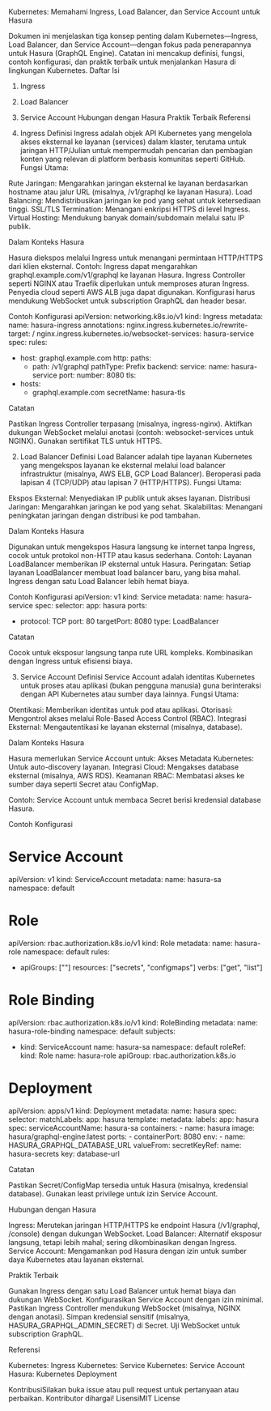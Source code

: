 Kubernetes: Memahami Ingress, Load Balancer, dan Service Account untuk Hasura
 
Dokumen ini menjelaskan tiga konsep penting dalam Kubernetes—Ingress, Load Balancer, dan Service Account—dengan fokus pada penerapannya untuk Hasura (GraphQL Engine). Catatan ini mencakup definisi, fungsi, contoh konfigurasi, dan praktik terbaik untuk menjalankan Hasura di lingkungan Kubernetes.
Daftar Isi

1. Ingress
2. Load Balancer
3. Service Account
Hubungan dengan Hasura
Praktik Terbaik
Referensi

1. Ingress
Definisi
Ingress adalah objek API Kubernetes yang mengelola akses eksternal ke layanan (services) dalam klaster, terutama untuk jaringan HTTP/Julian untuk mempermudah pencarian dan pembagian konten yang relevan di platform berbasis komunitas seperti GitHub.
Fungsi Utama:

Rute Jaringan: Mengarahkan jaringan eksternal ke layanan berdasarkan hostname atau jalur URL (misalnya, /v1/graphql ke layanan Hasura).
Load Balancing: Mendistribusikan jaringan ke pod yang sehat untuk ketersediaan tinggi.
SSL/TLS Termination: Menangani enkripsi HTTPS di level Ingress.
Virtual Hosting: Mendukung banyak domain/subdomain melalui satu IP publik.

Dalam Konteks Hasura

Hasura diekspos melalui Ingress untuk menangani permintaan HTTP/HTTPS dari klien eksternal.
Contoh: Ingress dapat mengarahkan graphql.example.com/v1/graphql ke layanan Hasura.
Ingress Controller seperti NGINX atau Traefik diperlukan untuk memproses aturan Ingress. Penyedia cloud seperti AWS ALB juga dapat digunakan.
Konfigurasi harus mendukung WebSocket untuk subscription GraphQL dan header besar.

Contoh Konfigurasi
apiVersion: networking.k8s.io/v1
kind: Ingress
metadata:
  name: hasura-ingress
  annotations:
    nginx.ingress.kubernetes.io/rewrite-target: /
    nginx.ingress.kubernetes.io/websocket-services: hasura-service
spec:
  rules:
  - host: graphql.example.com
    http:
      paths:
      - path: /v1/graphql
        pathType: Prefix
        backend:
          service:
            name: hasura-service
            port:
              number: 8080
  tls:
  - hosts:
    - graphql.example.com
    secretName: hasura-tls

Catatan

Pastikan Ingress Controller terpasang (misalnya, ingress-nginx).
Aktifkan dukungan WebSocket melalui anotasi (contoh: websocket-services untuk NGINX).
Gunakan sertifikat TLS untuk HTTPS.

2. Load Balancer
Definisi
Load Balancer adalah tipe layanan Kubernetes yang mengekspos layanan ke eksternal melalui load balancer infrastruktur (misalnya, AWS ELB, GCP Load Balancer). Beroperasi pada lapisan 4 (TCP/UDP) atau lapisan 7 (HTTP/HTTPS).
Fungsi Utama:

Ekspos Eksternal: Menyediakan IP publik untuk akses layanan.
Distribusi Jaringan: Mengarahkan jaringan ke pod yang sehat.
Skalabilitas: Menangani peningkatan jaringan dengan distribusi ke pod tambahan.

Dalam Konteks Hasura

Digunakan untuk mengekspos Hasura langsung ke internet tanpa Ingress, cocok untuk protokol non-HTTP atau kasus sederhana.
Contoh: Layanan LoadBalancer memberikan IP eksternal untuk Hasura.
Peringatan: Setiap layanan LoadBalancer membuat load balancer baru, yang bisa mahal. Ingress dengan satu Load Balancer lebih hemat biaya.

Contoh Konfigurasi
apiVersion: v1
kind: Service
metadata:
  name: hasura-service
spec:
  selector:
    app: hasura
  ports:
  - protocol: TCP
    port: 80
    targetPort: 8080
  type: LoadBalancer

Catatan

Cocok untuk eksposur langsung tanpa rute URL kompleks.
Kombinasikan dengan Ingress untuk efisiensi biaya.

3. Service Account
Definisi
Service Account adalah identitas Kubernetes untuk proses atau aplikasi (bukan pengguna manusia) guna berinteraksi dengan API Kubernetes atau sumber daya lainnya.
Fungsi Utama:

Otentikasi: Memberikan identitas untuk pod atau aplikasi.
Otorisasi: Mengontrol akses melalui Role-Based Access Control (RBAC).
Integrasi Eksternal: Mengautentikasi ke layanan eksternal (misalnya, database).

Dalam Konteks Hasura

Hasura memerlukan Service Account untuk:
Akses Metadata Kubernetes: Untuk auto-discovery layanan.
Integrasi Cloud: Mengakses database eksternal (misalnya, AWS RDS).
Keamanan RBAC: Membatasi akses ke sumber daya seperti Secret atau ConfigMap.


Contoh: Service Account untuk membaca Secret berisi kredensial database Hasura.

Contoh Konfigurasi
# Service Account
apiVersion: v1
kind: ServiceAccount
metadata:
  name: hasura-sa
  namespace: default

# Role
apiVersion: rbac.authorization.k8s.io/v1
kind: Role
metadata:
  name: hasura-role
  namespace: default
rules:
- apiGroups: [""]
  resources: ["secrets", "configmaps"]
  verbs: ["get", "list"]

# Role Binding
apiVersion: rbac.authorization.k8s.io/v1
kind: RoleBinding
metadata:
  name: hasura-role-binding
  namespace: default
subjects:
- kind: ServiceAccount
  name: hasura-sa
  namespace: default
roleRef:
  kind: Role
  name: hasura-role
  apiGroup: rbac.authorization.k8s.io

# Deployment
apiVersion: apps/v1
kind: Deployment
metadata:
  name: hasura
spec:
  selector:
    matchLabels:
      app: hasura
  template:
    metadata:
      labels:
        app: hasura
    spec:
      serviceAccountName: hasura-sa
      containers:
      - name: hasura
        image: hasura/graphql-engine:latest
        ports:
        - containerPort: 8080
        env:
        - name: HASURA_GRAPHQL_DATABASE_URL
          valueFrom:
            secretKeyRef:
              name: hasura-secrets
              key: database-url

Catatan

Pastikan Secret/ConfigMap tersedia untuk Hasura (misalnya, kredensial database).
Gunakan least privilege untuk izin Service Account.

Hubungan dengan Hasura

Ingress: Merutekan jaringan HTTP/HTTPS ke endpoint Hasura (/v1/graphql, /console) dengan dukungan WebSocket.
Load Balancer: Alternatif eksposur langsung, tetapi lebih mahal; sering dikombinasikan dengan Ingress.
Service Account: Mengamankan pod Hasura dengan izin untuk sumber daya Kubernetes atau layanan eksternal.

Praktik Terbaik

Gunakan Ingress dengan satu Load Balancer untuk hemat biaya dan dukungan WebSocket.
Konfigurasikan Service Account dengan izin minimal.
Pastikan Ingress Controller mendukung WebSocket (misalnya, NGINX dengan anotasi).
Simpan kredensial sensitif (misalnya, HASURA_GRAPHQL_ADMIN_SECRET) di Secret.
Uji WebSocket untuk subscription GraphQL.

Referensi

Kubernetes: Ingress
Kubernetes: Service
Kubernetes: Service Account
Hasura: Kubernetes Deployment


KontribusiSilakan buka issue atau pull request untuk pertanyaan atau perbaikan. Kontributor dihargai!
LisensiMIT License
